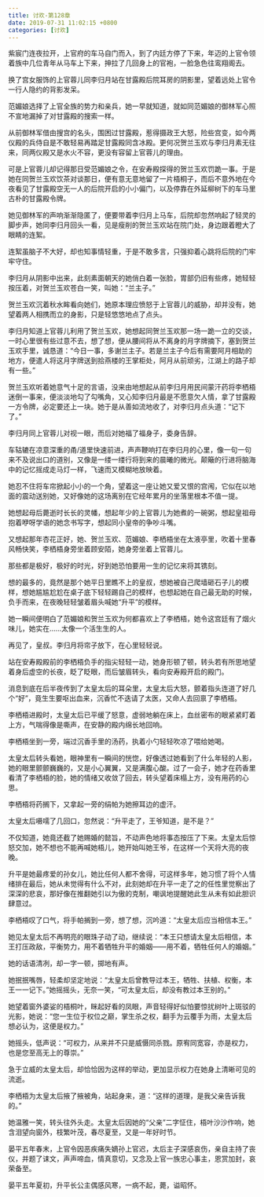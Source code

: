 ```yaml
---
title: 讨欢-第128章
date: 2019-07-31 11:02:15 +0800
categories: [讨欢]
---
```


紫宸门连夜拉开，上官府的车马自门而入，到了内廷方停了下来，年迈的上官令领着族中几位青年从马车上下来，抻拉了几回身上的官袍，一脸急色往鸾翔阁去。

换了宫女服饰的上官蓉儿同李归月站在甘露殿后院耳房的阴影里，望着远处上官令一行人隐约的背影发呆。

范媚娘选择了上官全族的势力和亲兵，她一早就知道，就如同范媚娘的御林军心照不宣地漏掉了对甘露殿的搜索一样。

从前御林军借由搜宫的名头，围困过甘露殿，惹得摄政王大怒，险些宫变，如今两仪殿的兵侍自是不敢轻易再踏足甘露殿同含冰殿。更何况贺兰玉欢与李归月素无往来，同两仪殿又是水火不容，更没有容留上官蓉儿的理由。

可是上官蓉儿却记得那日受范媚娘之令，在安寿殿探得的贺兰玉欢罚跪一事。于是她在同贺兰玉欢饮茶对谈那日，便有意无意地留了一片梧桐子，而后不意外地在今夜看见了甘露殿空无一人的后院开启的小小偏门，以及停靠在外延柳树下的车马里古朴的甘露殿令牌。

她见御林军的声响渐渐隐匿了，便要带着李归月上马车，后院却忽然响起了轻灵的脚步声，她同李归月回头一看，见是瘦削的贺兰玉欢站在院门处，身边跟着瞪大了眼睛的连絮。

连絮虽脑子不大好，却也知事情轻重，于是不敢多言，只强抑着心跳将后院的门牢牢守住。

李归月从阴影中出来，此刻素面朝天的她俏白着一张脸，胃部仍旧有些疼，她轻轻按压着，对贺兰玉欢苍白一笑，叫她：“兰主子。”

贺兰玉欢沉着秋水眸看向她们，她原本理应愤怒于上官蓉儿的威胁，却并没有，她望着两人相携而立的身影，只是轻悠悠地点了点头。

李归月知道上官蓉儿利用了贺兰玉欢，她想起同贺兰玉欢那一场一跪一立的交谈，一时心里很有些过意不去，想了想，便从腰间将从不离身的月字牌摘下，塞到贺兰玉欢手里，诚恳道：“今日一事，多谢兰主子。若是兰主子今后有需要阿月相助的地方，便遣人将这月字牌送到拾燕楼的王掌柜处，阿月从前顽劣，江湖上的路子却有一些。”

贺兰玉欢听着她意气十足的言语，没来由地想起从前李归月用民间蒙汗药将李栖梧迷倒一事来，便淡淡地勾了勾嘴角，又心知李归月最是不愿意欠人情，拿了甘露殿一方令牌，必定要还上一块。她于是从善如流地收了，对李归月点头道：“记下了。”

李归月同上官蓉儿对视一眼，而后对她福了福身子，委身告辞。

车轱辘在凉意深重的甬/道里快速前进，声声鞭响打在李归月的心里，像一句一句来不及说出口的道别，又像是一缕一缕行将到来的晨曦的微光。颠簸的行进将脑海中的记忆摇成走马灯一样，飞速而又模糊地放映着。

她忍不住将车帘掀起小小的一个角，望着这一座让她又爱又恨的宫闱，它似在以地面的震动送别她，又好像她的这场离别在它经年累月的坐落里根本不值一提。

她想起母后薨逝时长长的灵幡，想起年少的上官蓉儿为她煮的一碗粥，想起皇祖母抱着咿呀学语的她念书写字，想起同小皇帝的争吵斗嘴。

又想起那年杏花正好，她、贺兰玉欢、范媚娘、李栖梧坐在太液亭里，吹着十里春风畅快笑，李栖梧身旁坐着顾安陌，她身旁坐着上官蓉儿。

那些都是极好，极好的时光，好到她恐怕要用一生的记忆来将其镌刻。

想的最多的，竟然是那个她平日里瞧不上的皇叔，想她被自己爬墙砸石子儿的模样，想她尴尴尬尬在桌子底下轻轻踢自己的模样，也想起她在自己最无助的时候，负手而来，在夜晚轻轻皱着眉头喊她“升平”的模样。

她一瞬间便明白了范媚娘和贺兰玉欢为何都喜欢上了李栖梧，她令这宫廷有了烟火味儿，她实在……太像一个活生生的人。

再见了，皇叔。李归月将帘子放下，在心里轻轻说。

站在安寿殿殿前的李栖梧负手的指尖轻轻一动，她身形顿了顿，转头若有所思地望着身后虚空的长夜，眨了眨眼，而后皱眉转头，看向安寿殿开启的殿门。

消息到底在后半夜传到了太皇太后的耳朵里，太皇太后大怒，颤着指头连道了好几个“好”，竟生生要呕出血来，沉香忙不迭请了太医，又命人去回禀了李栖梧。

李栖梧进殿时，太皇太后已平缓了怒意，虚弱地躺在床上，血丝密布的眼紧紧盯着上方，气喘得像是嘶声，在安静的殿内绵长地回响。

李栖梧坐到一旁，端过沉香手里的汤药，执着小勺轻轻吹凉了喂给她喝。

太皇太后转头看她，眼神里有一瞬间的恍惚，好像透过她看到了什么年轻的人影，她的眼里颤颤巍巍的，又是小心翼翼，又是满腹心酸。过了一会子，她才在药香里看清了李栖梧的脸，她的情绪又收敛了回去，转头望着床榻上方，没有用药的心思。

李栖梧将药搁下，又拿起一旁的绢帕为她擦耳边的虚汗。

太皇太后嗫嚅了几回口，忽然说：“升平走了，王爷知道，是不是？”

不仅知道，她竟还截了她赐婚的懿旨，不动声色地将事态按压了下来。太皇太后惊怒交加，她不想也不能再喊她梧儿，她开始叫她王爷，在这样一个天将大亮的夜晚。

升平是她最疼爱的孙女儿，她比任何人都不舍得，可这样多年，她习惯了将个人情绪排在最后，她从未觉得有什么不对，此刻她却在升平一走了之的任性里觉察出了深深的悲哀，那好像在推翻她引以为傲的克制，嘲讽地提醒她此生从未有如此胆识肆意过。

李栖梧叹了口气，将手帕搁到一旁，想了想，沉吟道：“太皇太后应当相信本王。”

她见太皇太后不再明亮的眼珠子动了动，继续说：“本王只想请太皇太后相信，本王打压政敌，平衡势力，用不着牺牲升平的婚姻——用不着，牺牲任何人的婚姻。”

她的话语清冽，却一字一顿，掷地有声。

她抿抿嘴唇，轻柔却坚定地说：“太皇太后曾教导过本王，牺牲、扶植、权衡，本王一一记下。”她摇摇头，无奈一笑，“可太皇太后，却没有教过本王别的。”

她望着窗外婆娑的梧桐叶，眯起好看的凤眼，声音轻得好似怕要惊扰树叶上斑驳的光影，她说：“您一生位于权位之巅，掌生杀之权，翻手为云覆手为雨，太皇太后想必认为，这便是权力。”

她摇头，低声说：“可权力，从来并不只是威慑同杀戮。原宥同宽容，亦是权力，也是您至高无上的尊崇。”

急于立威的太皇太后，却恰恰因为这样的举动，更加显示权力在她身上清晰可见的流逝。

李栖梧为太皇太后掖了掖被角，站起身来，道：“这样的道理，是我父亲告诉我的。”

她温雅一笑，转头往外头走。太皇太后因她的“父亲”二字怔住，梧叶沙沙作响，她含泪望向窗外，枝繁叶茂，春尽夏至，又是一年好时节。

晏平五年春末，上官令因恶疾痛失嫡孙上官迟，太后主子深感哀伤，亲自主持了丧仪，并题了诔文，声声啼血，情真意切，又念及上官一族忠心事主，恩赏加封，哀荣备至。

晏平五年夏初，升平长公主偶感风寒，一病不起，薨，谥昭怀。

